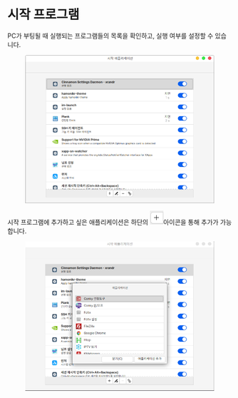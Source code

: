 # 시작 프로그램

PC가 부팅될 때 실행되는 프로그램들의 목록을 확인하고, 실행 여부를 설정할 수 있습니다.&#x20;

<figure><img src="../../.gitbook/assets/스크린샷, 2022-11-01 16-25-51.png" alt=""><figcaption></figcaption></figure>

시작 프로그램에 추가하고 싶은 애플리케이션은 하단의 ![](<../../.gitbook/assets/스크린샷, 2022-11-04 17-22-33.png>)아이콘을 통해 추가가 가능합니다.&#x20;

<figure><img src="../../.gitbook/assets/스크린샷, 2022-11-04 17-26-41.png" alt=""><figcaption></figcaption></figure>
